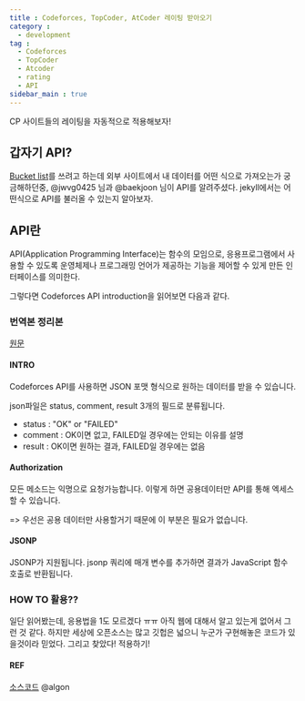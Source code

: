 ```yaml
---
title : Codeforces, TopCoder, AtCoder 레이팅 받아오기
category :
  - development
tag :
  - Codeforces
  - TopCoder
  - Atcoder
  - rating
  - API
sidebar_main : true
---
```




CP 사이트들의 레이팅을 자동적으로 적용해보자!

## 갑자기 API?

[Bucket list](https://subinium.github.io/about/bucketlist)를 쓰려고 하는데 외부 사이트에서 내 데이터를 어떤 식으로 가져오는가 궁금해하던중, @jwvg0425 님과 @baekjoon 님이 API를 알려주셨다. jekyll에서는 어떤식으로 API를 불러올 수 있는지 알아보자.

## API란

API(Application Programming Interface)는 함수의 모임으로, 응용프로그램에서 사용할 수 있도록 운영체제나 프로그래밍 언어가 제공하는 기능을 제어할 수 있게 만든 인터페이스를 의미한다.

그렇다면 Codeforces API introduction을 읽어보면 다음과 같다.

### 번역본 정리본

[원문](https://codeforces.com/api/help)

#### INTRO

Codeforces API를 사용하면 JSON 포맷 형식으로 원하는 데이터를 받을 수 있습니다.



json파일은 status, comment, result 3개의 필드로 분류됩니다.

- status : "OK" or "FAILED"
- comment : OK이면 없고, FAILED일 경우에는 안되는 이유를 설명
- result : OK이면 원하는 결과, FAILED일 경우에는 없음

#### Authorization

모든 메소드는 익명으로 요청가능합니다. 이렇게 하면 공용데이터만 API를 통해 엑세스 할 수 있습니다.

=> 우선은 공용 데이터만 사용할거기 때문에 이 부분은 필요가 없습니다.

#### JSONP

JSONP가 지원됩니다. jsonp 쿼리에 매개 변수를 추가하면 결과가 JavaScript 함수 호출로 반환됩니다.


### HOW TO 활용??

일단 읽어봤는데, 응용법을 1도 모르겠다 ㅠㅠ
아직 웹에 대해서 알고 있는게 없어서 그런 것 같다. 하지만 세상에 오픈소스는 많고 깃헙은 넓으니 누군가 구현해놓은 코드가 있을것이라 믿었다. 그리고 찾았다! 적용하기!


#### REF

[소스코드](https://gist.github.com/algon-320/64137db374404cb066ea65d2f620920f) @algon
